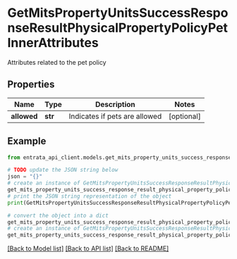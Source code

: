# GetMitsPropertyUnitsSuccessResponseResultPhysicalPropertyPolicyPetInnerAttributes

Attributes related to the pet policy

## Properties

Name | Type | Description | Notes
------------ | ------------- | ------------- | -------------
**allowed** | **str** | Indicates if pets are allowed | [optional] 

## Example

```python
from entrata_api_client.models.get_mits_property_units_success_response_result_physical_property_policy_pet_inner_attributes import GetMitsPropertyUnitsSuccessResponseResultPhysicalPropertyPolicyPetInnerAttributes

# TODO update the JSON string below
json = "{}"
# create an instance of GetMitsPropertyUnitsSuccessResponseResultPhysicalPropertyPolicyPetInnerAttributes from a JSON string
get_mits_property_units_success_response_result_physical_property_policy_pet_inner_attributes_instance = GetMitsPropertyUnitsSuccessResponseResultPhysicalPropertyPolicyPetInnerAttributes.from_json(json)
# print the JSON string representation of the object
print(GetMitsPropertyUnitsSuccessResponseResultPhysicalPropertyPolicyPetInnerAttributes.to_json())

# convert the object into a dict
get_mits_property_units_success_response_result_physical_property_policy_pet_inner_attributes_dict = get_mits_property_units_success_response_result_physical_property_policy_pet_inner_attributes_instance.to_dict()
# create an instance of GetMitsPropertyUnitsSuccessResponseResultPhysicalPropertyPolicyPetInnerAttributes from a dict
get_mits_property_units_success_response_result_physical_property_policy_pet_inner_attributes_from_dict = GetMitsPropertyUnitsSuccessResponseResultPhysicalPropertyPolicyPetInnerAttributes.from_dict(get_mits_property_units_success_response_result_physical_property_policy_pet_inner_attributes_dict)
```
[[Back to Model list]](../README.md#documentation-for-models) [[Back to API list]](../README.md#documentation-for-api-endpoints) [[Back to README]](../README.md)


